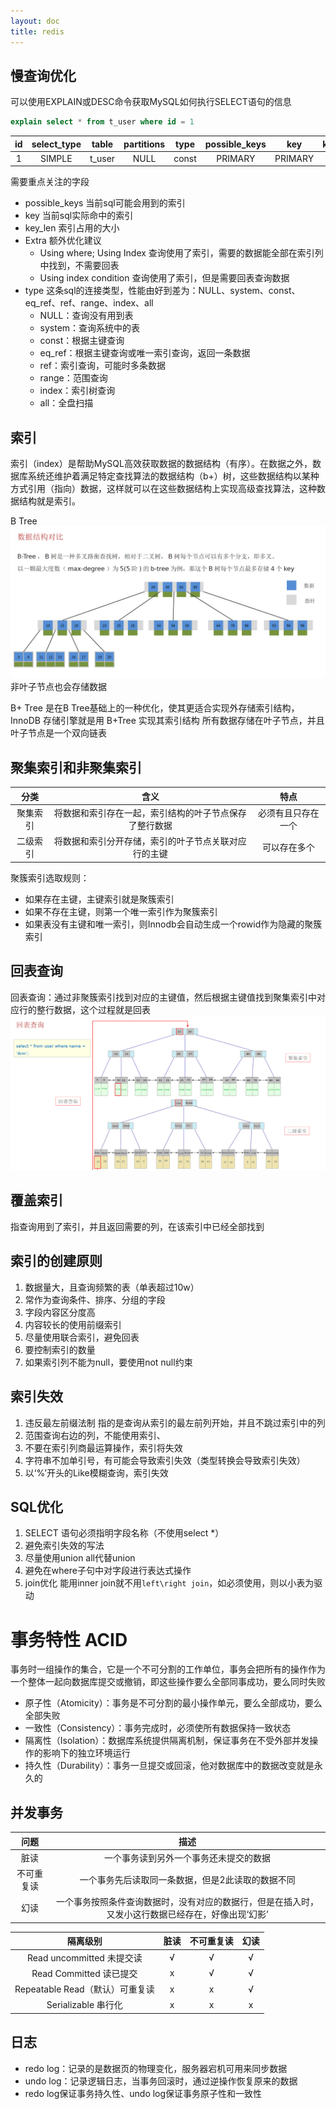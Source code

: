 ```yaml
---
layout: doc
title: redis
---
```


## 慢查询优化
可以使用EXPLAIN或DESC命令获取MySQL如何执行SELECT语句的信息

``` sql
explain select * from t_user where id = 1
```

| id | select_type | table | partitions | type | possible_keys | key | key_len | ref | rows | filtered | Extra |
| :----:| :----: | :----: | :----: | :----: | :----: | :----: | :----: | :----: | :----: | :----: | :----: |
| 1 | SIMPLE | t_user | NULL | const | PRIMARY | PRIMARY | 98 | const | 1 | 100.00 | NULL |

需要重点关注的字段
* possible_keys 当前sql可能会用到的索引
* key 当前sql实际命中的索引
* key_len 索引占用的大小
* Extra 额外优化建议
  * Using where; Using Index 查询使用了索引，需要的数据能全部在索引列中找到，不需要回表
  * Using index condition 查询使用了索引，但是需要回表查询数据
* type 这条sql的连接类型，性能由好到差为：NULL、system、const、eq_ref、ref、range、index、all
  * NULL：查询没有用到表
  * system：查询系统中的表
  * const：根据主键查询
  * eq_ref：根据主键查询或唯一索引查询，返回一条数据
  * ref：索引查询，可能时多条数据
  * range：范围查询
  * index：索引树查询
  * all：全盘扫描

## 索引
索引（index）是帮助MySQL高效获取数据的数据结构（有序）。在数据之外，数据库系统还维护着满足特定查找算法的数据结构（b+）树，这些数据结构以某种方式引用（指向）数据，这样就可以在这些数据结构上实现高级查找算法，这种数据结构就是索引。

B Tree
![alt text](image.png)
非叶子节点也会存储数据

B+ Tree 是在B Tree基础上的一种优化，使其更适合实现外存储索引结构， InnoDB 存储引擎就是用 B+Tree 实现其索引结构
所有数据存储在叶子节点，并且叶子节点是一个双向链表

## 聚集索引和非聚集索引
| 分类 | 含义 | 特点 |
| :----: | :----: | :----: |
| 聚集索引 | 将数据和索引存在一起，索引结构的叶子节点保存了整行数据 | 必须有且只存在一个 |
| 二级索引 | 将数据和索引分开存储，索引的叶子节点关联对应行的主键 | 可以存在多个 |

聚簇索引选取规则：
* 如果存在主键，主键索引就是聚簇索引
* 如果不存在主键，则第一个唯一索引作为聚簇索引
* 如果表没有主键和唯一索引，则Innodb会自动生成一个rowid作为隐藏的聚簇索引

## 回表查询
回表查询：通过非聚簇索引找到对应的主键值，然后根据主键值找到聚集索引中对应行的整行数据，这个过程就是回表
![alt text](image-1.png)

## 覆盖索引
指查询用到了索引，并且返回需要的列，在该索引中已经全部找到

## 索引的创建原则
1. 数据量大，且查询频繁的表（单表超过10w）
2. 常作为查询条件、排序、分组的字段
3. 字段内容区分度高
4. 内容较长的使用前缀索引
5. 尽量使用联合索引，避免回表
6. 要控制索引的数量
7. 如果索引列不能为null，要使用not null约束

## 索引失效
1. 违反最左前缀法制 指的是查询从索引的最左前列开始，并且不跳过索引中的列
2. 范围查询右边的列，不能使用索引、
3. 不要在索引列商最运算操作，索引将失效
4. 字符串不加单引号，有可能会导致索引失效（类型转换会导致索引失效）
5. 以‘%’开头的Like模糊查询，索引失效

## SQL优化
1. SELECT 语句必须指明字段名称（不使用select *）
2. 避免索引失效的写法
3. 尽量使用union all代替union
4. 避免在where子句中对字段进行表达式操作
5. join优化 能用inner join就不用`left\right join`，如必须使用，则以小表为驱动

# 事务特性 ACID
事务时一组操作的集合，它是一个不可分割的工作单位，事务会把所有的操作作为一个整体一起向数据库提交或撤销，即这些操作要么全部同事成功，要么同时失败
* 原子性（Atomicity）：事务是不可分割的最小操作单元，要么全部成功，要么全部失败
* 一致性（Consistency）：事务完成时，必须使所有数据保持一致状态
* 隔离性（Isolation）：数据库系统提供隔离机制，保证事务在不受外部并发操作的影响下的独立环境运行
* 持久性（Durability）：事务一旦提交或回滚，他对数据库中的数据改变就是永久的

## 并发事务
| 问题 | 描述 |
| :--: | :--: |
| 脏读 | 一个事务读到另外一个事务还未提交的数据 |
| 不可重复读 | 一个事务先后读取同一条数据，但是2此读取的数据不同 |
| 幻读 | 一个事务按照条件查询数据时，没有对应的数据行，但是在插入时，又发小这行数据已经存在，好像出现‘幻影’ |

| 隔离级别 | 脏读 | 不可重复读 | 幻读 |
| :--: | :--: | :--: | :--: |
| Read uncommitted 未提交读 | √ | √ | √ |
| Read Committed 读已提交 | x | √ | √ |
| Repeatable Read（默认）可重复读 | x | x | √ |
| Serializable 串行化 | x | x | x |

## 日志
* redo log：记录的是数据页的物理变化，服务器宕机可用来同步数据
* undo log：记录逻辑日志，当事务回滚时，通过逆操作恢复原来的数据
* redo log保证事务持久性、undo log保证事务原子性和一致性